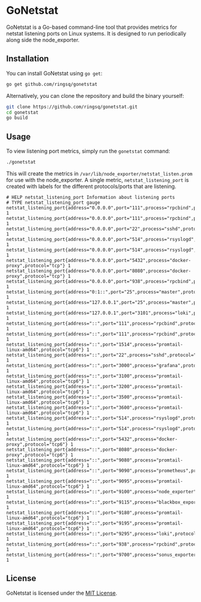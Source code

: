# GoNetstat

GoNetstat is a Go-based command-line tool that provides metrics for netstat listening ports on Linux systems. It is designed to run periodically along side the node_exporter.  

## Installation

You can install GoNetstat using `go get`:

```bash
go get github.com/ringsq/gonetstat
```

Alternatively, you can clone the repository and build the binary yourself:

```bash
git clone https://github.com/ringsq/gonetstat.git
cd gonetstat
go build
```

## Usage

To view listening port metrics, simply run the `gonetstat` command:

```bash
./gonetstat
```

This will create the metrics in `/var/lib/node_exporter/netstat_listen.prom` for use with the node_exporter.  A single metric, `netstat_listening_port` is created with labels for the different protocols/ports that are listening.

```
# HELP netstat_listening_port Information about listening ports
# TYPE netstat_listening_port gauge
netstat_listening_port{address="0.0.0.0",port="111",process="rpcbind",protocol="tcp"} 1
netstat_listening_port{address="0.0.0.0",port="111",process="rpcbind",protocol="udp"} 1
netstat_listening_port{address="0.0.0.0",port="22",process="sshd",protocol="tcp"} 1
netstat_listening_port{address="0.0.0.0",port="514",process="rsyslogd",protocol="tcp"} 1
netstat_listening_port{address="0.0.0.0",port="514",process="rsyslogd",protocol="udp"} 1
netstat_listening_port{address="0.0.0.0",port="5432",process="docker-proxy",protocol="tcp"} 1
netstat_listening_port{address="0.0.0.0",port="8080",process="docker-proxy",protocol="tcp"} 1
netstat_listening_port{address="0.0.0.0",port="938",process="rpcbind",protocol="udp"} 1
netstat_listening_port{address="0:1::",port="25",process="master",protocol="tcp6"} 1
netstat_listening_port{address="127.0.0.1",port="25",process="master",protocol="tcp"} 1
netstat_listening_port{address="127.0.0.1",port="3101",process="loki",protocol="tcp"} 1
netstat_listening_port{address="::",port="111",process="rpcbind",protocol="tcp6"} 1
netstat_listening_port{address="::",port="111",process="rpcbind",protocol="udp6"} 1
netstat_listening_port{address="::",port="1514",process="promtail-linux-amd64",protocol="tcp6"} 1
netstat_listening_port{address="::",port="22",process="sshd",protocol="tcp6"} 1
netstat_listening_port{address="::",port="3000",process="grafana",protocol="tcp6"} 1
netstat_listening_port{address="::",port="3100",process="promtail-linux-amd64",protocol="tcp6"} 1
netstat_listening_port{address="::",port="3200",process="promtail-linux-amd64",protocol="tcp6"} 1
netstat_listening_port{address="::",port="3500",process="promtail-linux-amd64",protocol="tcp6"} 1
netstat_listening_port{address="::",port="3600",process="promtail-linux-amd64",protocol="tcp6"} 1
netstat_listening_port{address="::",port="514",process="rsyslogd",protocol="tcp6"} 1
netstat_listening_port{address="::",port="514",process="rsyslogd",protocol="udp6"} 1
netstat_listening_port{address="::",port="5432",process="docker-proxy",protocol="tcp6"} 1
netstat_listening_port{address="::",port="8080",process="docker-proxy",protocol="tcp6"} 1
netstat_listening_port{address="::",port="9080",process="promtail-linux-amd64",protocol="tcp6"} 1
netstat_listening_port{address="::",port="9090",process="prometheus",protocol="tcp6"} 1
netstat_listening_port{address="::",port="9095",process="promtail-linux-amd64",protocol="tcp6"} 1
netstat_listening_port{address="::",port="9100",process="node_exporter",protocol="tcp6"} 1
netstat_listening_port{address="::",port="9115",process="blackbox_exporter",protocol="tcp6"} 1
netstat_listening_port{address="::",port="9180",process="promtail-linux-amd64",protocol="tcp6"} 1
netstat_listening_port{address="::",port="9195",process="promtail-linux-amd64",protocol="tcp6"} 1
netstat_listening_port{address="::",port="9295",process="loki",protocol="tcp6"} 1
netstat_listening_port{address="::",port="938",process="rpcbind",protocol="udp6"} 1
netstat_listening_port{address="::",port="9700",process="sonus_exporter",protocol="tcp6"} 1
```



## License

GoNetstat is licensed under the [MIT License](https://github.com/ringsq/gonetstat/blob/master/LICENSE).